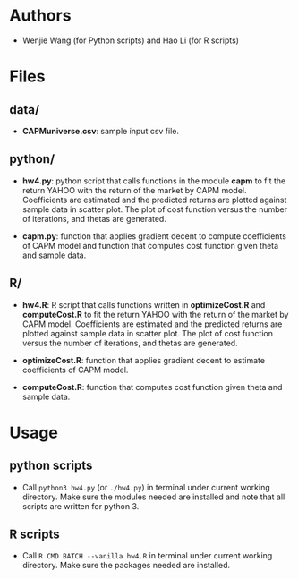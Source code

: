 # Authors

- Wenjie Wang (for Python scripts) and Hao Li (for R scripts)


# Files

## data/

- **CAPMuniverse.csv**: sample input csv file.

## python/

- **hw4.py**: python script that calls functions in the module **capm** to fit
  the return YAHOO with the return of the market by CAPM model. Coefficients are
  estimated and the predicted returns are plotted against sample data in scatter
  plot. The plot of cost function versus the number of iterations, and thetas
  are generated.

- **capm.py**: function that applies gradient decent to compute coefficients of
  CAPM model and function that computes cost function given theta and sample
  data.

## R/

- **hw4.R**: R script that calls functions written in **optimizeCost.R** and
  **computeCost.R** to fit the return YAHOO with the return of the market by
  CAPM model. Coefficients are estimated and the predicted returns are plotted
  against sample data in scatter plot. The plot of cost function versus the
  number of iterations, and thetas are generated.

- **optimizeCost.R**: function that applies gradient decent to estimate
  coefficients of CAPM model.

- **computeCost.R**: function that computes cost function given theta and sample
  data.


# Usage

## python scripts

- Call `python3 hw4.py` (or `./hw4.py`) in terminal under current working
  directory.  Make sure the modules needed are installed and note that all
  scripts are written for python 3.

## R scripts

- Call `R CMD BATCH --vanilla hw4.R` in terminal under current working
  directory.  Make sure the packages needed are installed.
